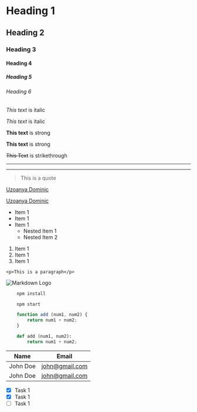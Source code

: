 <!-- Headings -->
# Heading 1
## Heading 2
### Heading 3
#### Heading 4
##### Heading 5
###### Heading 6

<!-- Italics -->
*This text* is italic

_This text_ is italic

<!-- Strong -->
**This text** is strong

__This text__ is strong

<!-- Strikethrogh -->
~~This Text~~ is strikethrough

<!-- Horizontal Rule -->

---
___

<!-- Blockquote -->
> This is a quote

<!-- Links -->
[Uzoanya Dominic](https://www.uzoanyad.com)

[Uzoanya Dominic](https://www.uzoanyad.com "Uzoanya Dominic Website")

<!-- Unordered Lists -->
* Item 1
* Item 1
* Item 1
    * Nested Item 1
    * Nested Item 2

<!-- Unordered Lists -->
1. Item 1
2. Item 1
3. Item 1
    
<!-- Inline codeblock -->
`<p>This is a paragraph</p>`

<!-- Image -->
![Markdown Logo](https://markdown-here.com/img/icon256.png)

<!-- Github Markdown  -->

<!-- Code Blocks -->
```bash
    npm install

    npm start
```

```Javascript
    function add (num1, num2) {
        return num1 + num2;
    }
```

```python
    def add (num1, num2): 
        return num1 + num2;
```


<!-- Tables -->
| Name    | Email         |
|---------|---------------|
| John Doe| john@gmail.com|
| John Doe| john@gmail.com|

<!-- Task Lists -->
* [x] Task 1
* [x] Task 1
* [ ] Task 1
